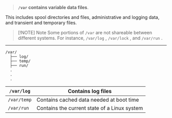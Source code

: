 > **`/var` contains variable data files**. 

This includes spool directories and files, administrative and logging data, and transient and temporary files.

> [!NOTE] Note
> Some portions of `/var` are not shareable between different systems. For instance, `/var/log` , `/var/lock` , and `/var/run` .

---

```
/var/
  ├── log/
  ├── temp/
  ├── run/
  .
  .
  .
```

| `/var/log`  | Contains log files                           |
| ----------- | -------------------------------------------- |
| `/var/temp` | Contains cached data needed at boot time     |
| `/var/run`  | Contains the current state of a Linux system |

